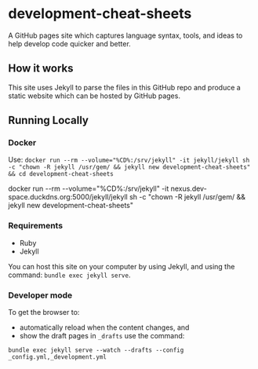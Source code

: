 # development-cheat-sheets

A GitHub pages site which captures language syntax, tools, and ideas to help develop code quicker and better. 

## How it works
This site uses Jekyll to parse the files in this GitHub repo and produce a static website which can be hosted by GitHub pages.

## Running Locally

### Docker
Use:
`docker run --rm --volume="%CD%:/srv/jekyll" -it jekyll/jekyll sh -c "chown -R jekyll /usr/gem/ && jekyll new development-cheat-sheets" && cd development-cheat-sheets`


docker run --rm --volume="%CD%:/srv/jekyll" -it nexus.dev-space.duckdns.org:5000/jekyll/jekyll sh -c "chown -R jekyll /usr/gem/ && jekyll new development-cheat-sheets"

### Requirements

* Ruby
* Jekyll

You can host this site on your computer by using Jekyll, and using the command:
`bundle exec jekyll serve`.

### Developer mode

To get the browser to:
* automatically reload when the content changes, and
* show the draft pages in `_drafts`
use the command:

`bundle exec jekyll serve --watch --drafts --config _config.yml,_development.yml`
